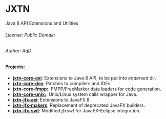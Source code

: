 JXTN
====

Java 8 API Extensions and Utilities



###### License: Public Domain
###### Author:  AqD

#### Projects:
 - [**jxtn-core-axi**](jxtn-core-axi/): Extensions to Java 8 API, to be put into *endorsed* dir.
 - [**jxtn-core-dev**](jxtn-core-dev/): Patches to compilers and IDEs
 - [**jxtn-core-fmpp:**](jxtn-core-fmpp/): FMPP/FreeMarker data loaders for code generation.
 - [**jxtn-core-unix:**](jxtn-core-unix/): Unix/Linux system calls wrapper for Java.
 - [**jxtn-jfx-axi**](jxtn-jfx-axi/): Extensions to JavaFX 8.
 - [**jxtn-jfx-makers**](jxtn-jfx-makers/): Replacement of deprecated JavaFX builders.
 - [**jxtn-jfx-swt**](jxtn-jfx-swt/): Modified *jfxswt* for JavaFX-Eclipse integration.
